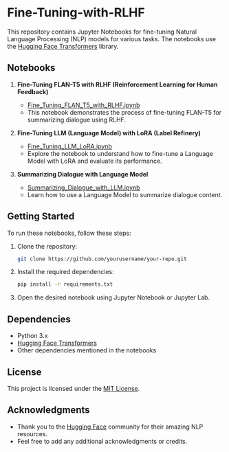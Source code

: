 # Fine-Tuning-with-RLHF

This repository contains Jupyter Notebooks for fine-tuning Natural Language Processing (NLP) models for various tasks. The notebooks use the [Hugging Face Transformers](https://github.com/huggingface/transformers) library.

## Notebooks

1. **Fine-Tuning FLAN-T5 with RLHF (Reinforcement Learning for Human Feedback)**
   - [Fine_Tuning_FLAN_T5_with_RLHF.ipynb](Fine_Tuning_FLAN_T5_with_RLHF.ipynb)
   - This notebook demonstrates the process of fine-tuning FLAN-T5 for summarizing dialogue using RLHF.

2. **Fine-Tuning LLM (Language Model) with LoRA (Label Refinery)**
   - [Fine_Tuning_LLM_LoRA.ipynb](Fine_Tuning_LLM_LoRA.ipynb)
   - Explore the notebook to understand how to fine-tune a Language Model with LoRA and evaluate its performance.

3. **Summarizing Dialogue with Language Model**
   - [Summarizing_Dialogue_with_LLM.ipynb](Summarizing_Dialogue_with_LLM.ipynb)
   - Learn how to use a Language Model to summarize dialogue content.

## Getting Started

To run these notebooks, follow these steps:

1. Clone the repository:
    ```bash
    git clone https://github.com/yourusername/your-repo.git
    ```

2. Install the required dependencies:
    ```bash
    pip install -r requirements.txt
    ```

3. Open the desired notebook using Jupyter Notebook or Jupyter Lab.

## Dependencies

- Python 3.x
- [Hugging Face Transformers](https://github.com/huggingface/transformers)
- Other dependencies mentioned in the notebooks

## License

This project is licensed under the [MIT License](LICENSE).

## Acknowledgments

- Thank you to the [Hugging Face](https://huggingface.co/) community for their amazing NLP resources.
- Feel free to add any additional acknowledgments or credits.

